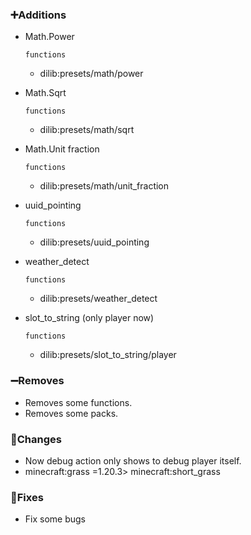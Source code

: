 ### ➕Additions

- Math.Power

  `functions`

  - dilib:presets/math/power

- Math.Sqrt

  `functions`

  - dilib:presets/math/sqrt

- Math.Unit fraction

  `functions`

  - dilib:presets/math/unit_fraction

- uuid_pointing

  `functions`

  - dilib:presets/uuid_pointing

- weather_detect

  `functions`

  - dilib:presets/weather_detect

- slot_to_string (only player now)

  `functions`

  - dilib:presets/slot_to_string/player

### ➖Removes

- Removes some functions.
- Removes some packs.

### 🔨Changes

- Now debug action only shows to debug player itself.
- minecraft:grass =1.20.3> minecraft:short_grass

### 🔧Fixes

- Fix some bugs

